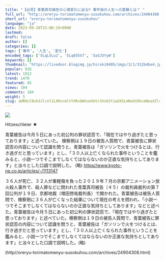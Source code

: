 ```yaml
---
title: "【必見】青葉真司被告の心境変化に迫る‼ 事件後の人生への葛藤とは？ "
full_url: "http://oreryu-torimatomenyu-susokuhou.com/archives/24904308.html"
short_url: "oreryu-torimatomenyu-susokuhou"
language: "ja"
date: 2023-09-20T15:00:19+0900
lastmod: 
draft: false
author: []
categories: []
tags: ['事件', '人生', '変化']
encoded_tags: ['5LqL5Lu2', '5Lq655Sf', '5aSJ5YyW']
keywords: []
thumbnail: "https://livedoor.blogimg.jp/hiroki0405/imgs/3/1/312b4ba4.jpg"
popular: 926
latest: 1912
trend: 1470
featured: 85
views: 104
comments: 184
weight: 5
slug: aHR0cC8vb3Jlcnl1LXRvcmltYXRvbWVueXUtc3Vzb2t1aG91LmNvbS9hcmNoaXZlcy8yNDkwNDMwOC5odG1s
---
```


![](https://livedoor.blogimg.jp/hiroki0405/imgs/3/1/312b4ba4.jpg)

<div><p>Hitzeschleier ★ </p> 青葉被告は今月５日にあった初公判の罪状認否で、「現在ではやり過ぎたと思っております」と述べていた。 検察側は１９日の被告人質問で、青葉被告に罪状認否の内容について認識を問うと、青葉被告は「ガソリンで火をつけるとは、行き過ぎだと思っています」とし、「３０人以上亡くなられた事件ということを鑑みると、小説一つでそこまでしなくてはならないのか正直な気持ちとしてあります」と淡々とした口調で説明した。 (略) <a target='_blank' href='https//www.kyoto-np.co.jp/articles/-/1113147'>https//www.kyoto-np.co.jp/articles/-/1113147</a> <p>３６人が死亡、３２人が重軽傷を負った２０１９年７月の京都アニメーション放火殺人事件で、殺人罪などに問われた青葉真司被告（４５）の裁判員裁判の第７回公判が１９日、京都地裁（増田啓祐裁判長）で開かれた。青葉被告は被告人質問で、検察側に３６人が亡くなった結果について現在の考えを問われ、「小説一つでそこまでしなくてはならないのか正直な気持ちとしてあります」などと述べた。青葉被告は今月５日にあった初公判の罪状認否で、「現在ではやり過ぎたと思っております」と述べていた。検察側は１９日の被告人質問で、青葉被告に罪状認否の内容について認識を問うと、青葉被告は「ガソリンで火をつけるとは、行き過ぎだと思っています」とし、「３０人以上亡くなられた事件ということを鑑みると、小説一つでそこまでしなくてはならないのか正直な気持ちとしてあります」と淡々とした口調で説明した。(略)</p></div>

(http//oreryu-torimatomenyu-susokuhou.com/archives/24904308.html)

